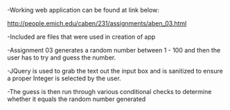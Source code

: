 -Working web application can be found at link below:

http://people.emich.edu/caben/231/assignments/aben_03.html

-Included are files that were used in creation of app 

-Assignment 03 generates a random number between 1 - 100 and then the user has to try 
and guess the number.

-JQuery is used to grab the text out the input box and is sanitized to ensure a proper Integer 
is selected by the user.

-The guess is then run through various conditional checks to determine whether it equals the
random number generated
